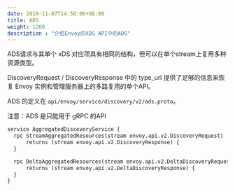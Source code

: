 ```yaml
---
date: 2018-11-07T14:50:00+08:00
title: ADS
weight: 1200
description : "介绍Envoy的XDS API中的ADS"
---
```




ADS请求与其单个 xDS 对应项具有相同的结构，但可以在单个stream上复用多种资源类型。 

DiscoveryRequest / DiscoveryResponse 中的 type_url 提供了足够的信息来恢复 Envoy 实例和管理服务器上的多路复用的单个API。


ADS 的定义在 `api/envoy/service/discovery/v2/ads.proto`。

注意：ADS 是只能用于 gRPC 的API

```protobuf
service AggregatedDiscoveryService {
  rpc StreamAggregatedResources(stream envoy.api.v2.DiscoveryRequest)
      returns (stream envoy.api.v2.DiscoveryResponse) {
  }

  rpc DeltaAggregatedResources(stream envoy.api.v2.DeltaDiscoveryRequest)
      returns (stream envoy.api.v2.DeltaDiscoveryResponse) {
  }
}
```